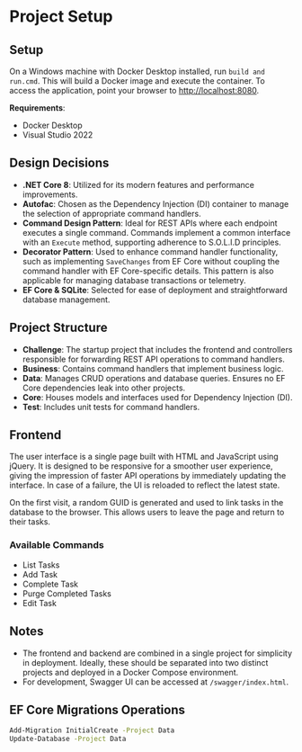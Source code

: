 # Project Setup

## Setup

On a Windows machine with Docker Desktop installed, run `build and run.cmd`. This will build a Docker image and execute the container. To access the application, point your browser to [http://localhost:8080](http://localhost:8080).

**Requirements**:
- Docker Desktop
- Visual Studio 2022

## Design Decisions

- **.NET Core 8**: Utilized for its modern features and performance improvements.
- **Autofac**: Chosen as the Dependency Injection (DI) container to manage the selection of appropriate command handlers.
- **Command Design Pattern**: Ideal for REST APIs where each endpoint executes a single command. Commands implement a common interface with an `Execute` method, supporting adherence to S.O.L.I.D principles.
- **Decorator Pattern**: Used to enhance command handler functionality, such as implementing `SaveChanges` from EF Core without coupling the command handler with EF Core-specific details. This pattern is also applicable for managing database transactions or telemetry.
- **EF Core & SQLite**: Selected for ease of deployment and straightforward database management.

## Project Structure

- **Challenge**: The startup project that includes the frontend and controllers responsible for forwarding REST API operations to command handlers.
- **Business**: Contains command handlers that implement business logic.
- **Data**: Manages CRUD operations and database queries. Ensures no EF Core dependencies leak into other projects.
- **Core**: Houses models and interfaces used for Dependency Injection (DI).
- **Test**: Includes unit tests for command handlers.

## Frontend

The user interface is a single page built with HTML and JavaScript using jQuery. It is designed to be responsive for a smoother user experience, giving the impression of faster API operations by immediately updating the interface. In case of a failure, the UI is reloaded to reflect the latest state.

On the first visit, a random GUID is generated and used to link tasks in the database to the browser. This allows users to leave the page and return to their tasks.

### Available Commands

- List Tasks
- Add Task
- Complete Task
- Purge Completed Tasks
- Edit Task

## Notes

- The frontend and backend are combined in a single project for simplicity in deployment. Ideally, these should be separated into two distinct projects and deployed in a Docker Compose environment.
- For development, Swagger UI can be accessed at `/swagger/index.html`.

## EF Core Migrations Operations

```bash
Add-Migration InitialCreate -Project Data
Update-Database -Project Data
